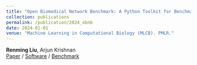 ```yaml
---
title: "Open Biomedical Network Benchmark: A Python Toolkit for Benchmarking Datasets with Biomedical Networks"
collection: publications
permalink: /publication/2024_obnb
date: 2024-01-01
venue: "Machine Learning in Computational Biology (MLCB). PMLR."
---
```

**Renming Liu**, Arjun Krishnan\
[Paper](https://proceedings.mlr.press/v240/liu24a.html)
/ [Software](https://github.com/krishnanlab/obnb)
/ [Benchmark](https://github.com/krishnanlab/obnbench)
